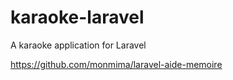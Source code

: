 # karaoke-laravel
A karaoke application for Laravel

https://github.com/monmima/laravel-aide-memoire